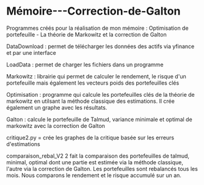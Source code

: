 # Mémoire---Correction-de-Galton
Programmes créés pour la réalisation de mon mémoire : Optimisation de portefeuille - La théorie de Markowitz et la correction de Galton

DataDownload : permet de télécharger les données des actifs via yfinance et par une interface

LoadData : permet de charger les fichiers dans un programme

Markowitz : librairie qui permet de calculer le rendement, le risque d'un portefeuille mais également les vecteurs poids des portefeuilles clés

Optimisation : programme qui calcule les portefeuilles clés de la théorie de markowitz en utilsant la méthode classique des estimations. Il crée également un graphe avec les résultats.

Galton : calcule le portefeuille de Talmud, variance minimale et optimal de markowitz avec la correction de Galton

critique2.py = crée les graphes de la critique basée sur les erreurs d'estimations

comparaison_rebal_V2 2 fait la comparaison des portefeuilles de talmud, minimal, optimal dont une partie est estimée via la méthode classique, l'autre via la correction de Galton. Les portefeuilles sont rebalancés tous les mois. Nous comparons le rendement et le risque accumulé sur un an.
